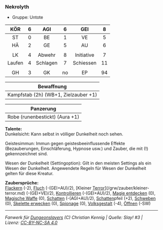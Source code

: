 ### Nekrolyth

- Gruppe: Untote

|  KÖR   |  6  |   AGI    |  6  |    GEI     |  8  |
| :----: | :-: | :------: | :-: | :--------: | :-: |
|   ST   |  0  |    BE    |  1  |     VE     |  5  |
|   HÄ   |  2  |    GE    |  5  |     AU     |  6  |
|        |     |          |     |            |     |
|   LK   |  4  |  Abwehr  |  8  | Initiative |  7  |
| Laufen |  4  | Schlagen |  7  | Schiessen  | 11  |
|        |     |          |     |            |     |
|   GH   |  3  |    GK    | no  |     EP     | 94  |

|              Bewaffnung              |
| :----------------------------------: |
| Kampfstab (2h) (WB+1, Zielzauber +1) |

|           Panzerung            |
| :----------------------------: |
| Robe (runenbestickt) (Aura +1) |

**Talente:**  
Dunkelsicht: Kann selbst in völliger Dunkelheit noch sehen.

Geistesimmun: Immun gegen geistesbeeinflussende Effekte (Bezauberungen, Einschläferung, Hypnose usw.) und Zauber, die mit (!) gekennzeichnet sind.

Wesen der Dunkelheit (Settingoption): Gilt in den meisten Settings als ein Wesen der Dunkelheit. Angewendete Regeln für Wesen der Dunkelheit gelten für diese Kreatur.

**Zaubersprüche:**  
[Flackern](/grw/zauber/flackern.md) (-2), [Fluch](/grw/zauber/fluch.md) (-(GEI+AU)/2), [Kleiner [Terror](/grw/zauber/terror.md)](/grw/zauber/kleiner-terror.md) (-(GEI+VE)/2), [Kontrollieren](/grw/zauber/kontrollieren.md) (-(GEI+AU)/2), [Magie entdecken](/grw/zauber/magie-entdecken.md) (0), [Magische Waffe](/grw/zauber/magische-waffe.md) (0), [Schatten](/grw/zauber/schatten.md) (-(AGI+AU)/2), [Schatten](/grw/zauber/schatten.md)pfeil (+2), [Schweben](/grw/zauber/schweben.md) (0), [Skelette erwecken](/grw/zauber/skelette-erwecken.md) (0), [Spionage](/grw/zauber/spionage.md) (0), [Volksgestalt](/grw/zauber/volksgestalt.md) (-4), [Öffnen](/grw/zauber/oeffnen.md) (-SW)

---

_Fanwerk für [Dungeonslayers](https://www.dungeonslayers.net/) (C) Christian Kennig | Quelle: Slay! #3 | Lizenz: [CC-BY-NC-SA 4.0](https://creativecommons.org/licenses/by-nc-sa/4.0/deed.de)_
